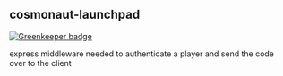 cosmonaut-launchpad
-------------------

[![Greenkeeper badge](https://badges.greenkeeper.io/kiernanmcgowan/cosmonaut-launchpad.svg)](https://greenkeeper.io/)

express middleware needed to authenticate a player and send the code over to the client